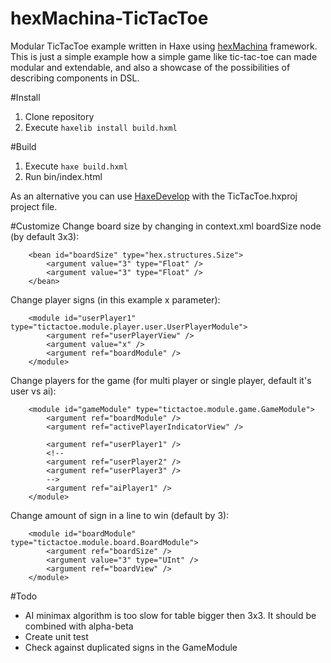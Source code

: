 # hexMachina-TicTacToe
Modular TicTacToe example written in Haxe using [hexMachina](http://hexmachina.org) framework.
This is just a simple example how a simple game like tic-tac-toe can made modular and extendable, and also a showcase of the possibilities of describing components in DSL.

#Install
1. Clone repository
2. Execute `haxelib install build.hxml`

#Build
1. Execute `haxe build.hxml`
2. Run bin/index.html

As an alternative you can use [HaxeDevelop](http://haxedevelop.org) with the TicTacToe.hxproj project file.

#Customize
Change board size by changing in context.xml boardSize node (by default 3x3):
```
    <bean id="boardSize" type="hex.structures.Size">
	    <argument value="3" type="Float" />
    	<argument value="3" type="Float" />
    </bean>
```
Change player signs (in this example x parameter):
```
    <module id="userPlayer1" type="tictactoe.module.player.user.UserPlayerModule">
		<argument ref="userPlayerView" />
		<argument value="x" />
		<argument ref="boardModule" />
	</module>
```
Change players for the game (for multi player or single player, default it's user vs ai):
```
    <module id="gameModule" type="tictactoe.module.game.GameModule">
		<argument ref="boardModule" />
		<argument ref="activePlayerIndicatorView" />
		
		<argument ref="userPlayer1" />
		<!--
		<argument ref="userPlayer2" />
		<argument ref="userPlayer3" />
		-->
		<argument ref="aiPlayer1" />
	</module>
```
Change amount of sign in a line to win (default by 3):
```
    <module id="boardModule" type="tictactoe.module.board.BoardModule">
		<argument ref="boardSize" />
		<argument value="3" type="UInt" />
		<argument ref="boardView" />
	</module>
```
#Todo
- AI minimax algorithm is too slow for table bigger then 3x3. It should be combined with alpha-beta
- Create unit test
- Check against duplicated signs in the GameModule